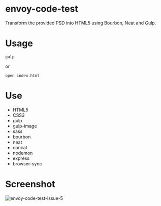 # envoy-code-test
Transform the provided PSD into HTML5 using Bourbon, Neat and Gulp.
# Usage
```
gulp
```
or
```
open index.html
```
# Use
* HTML5
* CSS3
* gulp
* gulp-image
* sass
* bourbon
* neat
* concat
* nodemon
* express
* browser-sync
# Screenshot
![envoy-code-test-issue-5](https://user-images.githubusercontent.com/27325328/34512295-470896f2-f016-11e7-8701-df014cc3be58.gif)
